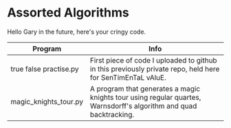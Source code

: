 # Assorted Algorithms
Hello Gary in the future, here's your cringy code.

|Program|Info|
|---|---|
|<span>true false practise.py</span>|First piece of code I uploaded to github in this previously private repo, held here for SenTimEnTaL vAluE.|
|magic_knights_tour.py|A program that generates a magic knights tour using regular quartes, Warnsdorff's algorithm and quad backtracking. |
